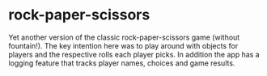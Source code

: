 # rock-paper-scissors

Yet another version of the classic rock-paper-scissors game (without fountain!). The key intention here was to play around with objects for players and the respective rolls each player picks. In addition the app has a logging feature that tracks player names, choices and game results.


